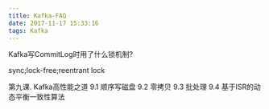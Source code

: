 ```yaml
---
title: Kafka-FAQ
date: 2017-11-17 15:33:16
tags: Kafka
---
```


Kafka写CommitLog时用了什么锁机制?

sync;lock-free;reentrant lock



第九课. Kafka高性能之道
    9.1 顺序写磁盘
    9.2 零拷贝
    9.3 批处理
    9.4 基于ISR的动态平衡一致性算法